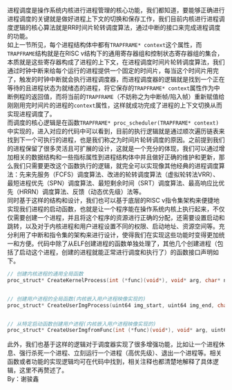 进程调度是操作系统内核进行进程管理的核心功能，我们都知道，要能够正确进行进程调度的关键就是做好进程上下文的切换和保存工作，我们目前内核进行进程调度逻辑的核心算法就是RR时间片轮转调度算法，通过中断的接口来完成进程调度的功能。<br />如上一节所见，每个进程结构体中都有`TRAPFRAME* context`这个属性，而`TRAPFRAME`结构就是在RISC v结构下的通用寄存器组和控制状态寄存器组的集合，本质就是这些寄存器构成了进程的上下文，在进程调度时间片轮转调度算法，我们通过时钟中断来给每个运行的进程提供一个固定的时间片，每当这个时间片用完了，触发的时钟中断就会执行进程调度器，而进程调度器的逻辑就是找到一个正在等待的且进程状态为就绪态的进程，将它保存的`TRAPFRAME* context`属性作为中断例程的返回值，而将当前的`TRAPFRAME`（不妨称之为中断帧/陷入帧）重新赋值给刚刚用完时间片的进程的`context`属性，这样就成功完成了进程的上下文切换从而实现进程调度了。<br />而调度的核心逻辑是在函数`TRAPFRAME* proc_scheduler(TRAPFRAME* context)`中实现的，进入对应的代码中可以看到，目前的执行逻辑就是通过顺次遍历链表来找到下一个可执行的进程，也是我们称之为时间片轮转调度的原因。之前提到我们的进程保留了很多灵活且可扩展的设计，这就是一个充分的体现，我们可以通过增加相关的数据结构和一些指标属性到进程结构体中并且做好正确的维护和更新，那么我们只需要更改这个函数执行的逻辑，就完全可以实现像其他经典的进程调度算法：先来先服务（FCFS）调度算法、改进的轮转调度算法（虚拟轮转法VRR）、最短进程优先（SPN）调度算法、最短剩余时间（SRT）调度算法、最高响应比优先（HRRN）调度算法、反馈（动态优先级）法等。<br />同时基于这样的结构和设计，我们也可以基于底层的RISC v指令集架构来便捷地实现我们进程的启动函数，也就是让一个程序能在操作系统内核上执行起来，不仅仅需要创建一个进程，并且将这个程序的资源进行正确的分配，还需要设置启动和跳转，以及对于内核进程和用户进程设置不同的权限、启动地址、资源空间等。充分利用了中断和指令集的架构来进行设计，使得我们在实现这些功能时变得更加统一和方便。代码中除了从ELF创建进程的函数单独处理了，其他几个创建进程（包括了启动这个进程，创建的进程就能正常进行调度和执行了）的函数接口声明如下。
```cpp
// 创建内核进程的通用全局函数
proc_struct* CreateKernelProcess(int (*func)(void*), void* arg, char* name);


// 创建用户进程的全局函数(内核嵌入用户进程映像实现的)
proc_struct* CreateUserImgProcess(uint64 img_start, uint64 img_end, char* name = (char*)"");


// 从特定启动函数创建用户进程(内核嵌入用户进程映像实现的)
proc_struct* CreateUserImgfromFunc(int (*func)(void*), void* arg, uint64 img_start, uint64 img_end, char* name = (char*)"");
```
此外，我们也基于这样的逻辑对于调度器实现了很多增强功能，比如让一个进程休息、强行杀死一个进程、立刻运行一个进程（高优先级）、退出一个进程等。相关函数或者功能的实现逻辑均可在代码中找到，相关注释也都清楚地解释了具体逻辑，这里不再赘述了。<br />By：谢骏鑫
